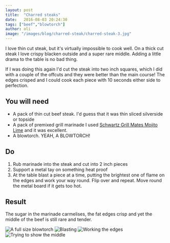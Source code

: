 ```yaml
---
layout: post
title:  "Charred steaks"
date:   2016-08-03 20:24:30
tags: ["beef","blowtorch"]
author: oli
image: "/images/blog/charred-steak/charred-steak-3.jpg"
---
```


I love thin cut steak, but it's virtually impossible to cook well. On a thick cut steak I love crispy blacken outside and a super rare middle.  Adding a little drama to the table is no bad thing.

If I was doing this again I'd cut the steak into  two inch squares, which I did with a couple of the offcuts and they were better than the main course!  The edges crisped and I could cook each piece with 10 seconds either side to perfection.

## You will need

* A pack of thin cut beef steak.  I'd guess that it was thin sliced silverside or topside
* A pack of premixed grill marinade  I used [Schwartz Grill Mates Mojito Lime](http://amzn.to/2avi98b) and it was excellent.
* A blowtorch. YEAH, A BLOWTORCH!

## Do

1. Rub marinade into the steak and cut into 2 inch pieces
2. Support a metal tay on something heat proof
3. At the table blast a piece at a time, putting the brightest one of flame on the edges and work your way round.  Flip over and repeat. Move round the metal board if it gets too hot.

## Result

The sugar in the marinade carmelises, the fat edges crisp and yet the middle of the beef is still rare and tender.

![A full size blowtorch](/images/blog/charred-steak/charred-steak-0.jpg)
![Blasting](/images/blog/charred-steak/charred-steak-1.jpg)
![Working the edges](/images/blog/charred-steak/charred-steak-2.jpg)
![Trying to show the middle](/images/blog/charred-steak/charred-steak-3.jpg)